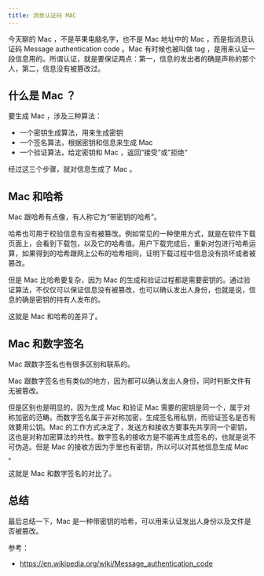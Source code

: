 ```yaml
---
title: 消息认证码 MAC
---
```


今天聊的 Mac ，不是苹果电脑名字，也不是 Mac 地址中的 Mac ，而是指消息认证码 Message authentication code 。Mac 有时候也被叫做 tag ，是用来认证一段信息用的。所谓认证，就是要保证两点：第一，信息的发出者的确是声称的那个人，第二，信息没有被篡改过。

## 什么是 Mac ？

要生成 Mac ，涉及三种算法：

- 一个密钥生成算法，用来生成密钥
- 一个签名算法，根据密钥和信息来生成 Mac 
- 一个验证算法，给定密钥和 Mac ，返回“接受”或”拒绝“

经过这三个步骤，就对信息生成了 Mac 。

## Mac 和哈希

Mac 跟哈希有点像，有人称它为“带密钥的哈希”。

哈希也可用于校验信息有没有被篡改。例如常见的一种使用方式，就是在软件下载页面上，会看到下载包，以及它的哈希值。用户下载完成后，重新对包进行哈希运算，如果得到的哈希跟网上公布的哈希相同，证明下载过程中信息没有损坏或者被篡改。

但是 Mac 比哈希要复杂，因为 Mac 的生成和验证过程都是需要密钥的。通过验证算法，不仅仅可以保证信息没有被篡改，也可以确认发出人身份，也就是说，信息的确是密钥的持有人发布的。

这就是 Mac 和哈希的差异了。

## Mac 和数字签名

Mac 跟数字签名也有很多区别和联系的。

Mac 跟数字签名也有类似的地方，因为都可以确认发出人身份，同时判断文件有无被篡改。

但是区别也是明显的，因为生成 Mac 和验证 Mac 需要的密钥是同一个，属于对称加密的范畴。而数字签名属于非对称加密，生成签名用私钥，而验证签名是否有效要用公钥。Mac 的工作方式决定了，发送方和接收方要事先共享同一个密钥，这也是对称加密算法的共性。数字签名的接收方是不能再生成签名的，也就是说不可伪造。但是 Mac 的接收方因为手里也有密钥，所以可以对其他信息生成 Mac 。

这就是 Mac 和数字签名的对比了。

## 总结

最后总结一下，Mac 是一种带密钥的哈希，可以用来认证发出人身份以及文件是否被篡改。

参考：

- https://en.wikipedia.org/wiki/Message_authentication_code
